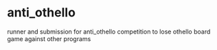 # anti_othello
runner and submission for anti_othello competition to lose othello board game against other programs
